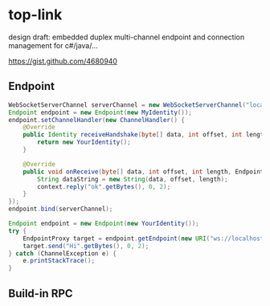 top-link
========

design draft: embedded duplex multi-channel endpoint and connection management for c#/java/...

https://gist.github.com/4680940

## Endpoint

```java
WebSocketServerChannel serverChannel = new WebSocketServerChannel("localhost", 8080);
Endpoint endpoint = new Endpoint(new MyIdentity());
endpoint.setChannelHandler(new ChannelHandler() {
	@Override
	public Identity receiveHandshake(byte[] data, int offset, int length) {
		return new YourIdentity();
	}

	@Override
	public void onReceive(byte[] data, int offset, int length, EndpointContext context) {
		String dataString = new String(data, offset, length);
		context.reply("ok".getBytes(), 0, 2);
	}
});
endpoint.bind(serverChannel);
```

```java
Endpoint endpoint = new Endpoint(new YourIdentity());
try {
	EndpointProxy target = endpoint.getEndpoint(new URI("ws://localhost:8080/link"));
	target.send("Hi".getBytes(), 0, 2);
} catch (ChannelException e) {
	e.printStackTrace();
}
```

## Build-in RPC